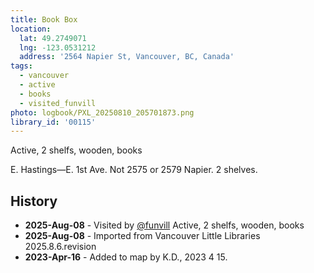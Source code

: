 ```yaml
---
title: Book Box
location:
  lat: 49.2749071
  lng: -123.0531212
  address: '2564 Napier St, Vancouver, BC, Canada'
tags:
  - vancouver
  - active
  - books
  - visited_funvill
photo: logbook/PXL_20250810_205701873.png
library_id: '00115'
---
```


Active, 2 shelfs, wooden, books

E. Hastings—E. 1st Ave. Not 2575 or 2579 Napier. 2 shelves.

## History

- **2025-Aug-08** - Visited by [@funvill](https://blog.abluestar.com) Active, 2 shelfs, wooden, books
- **2025-Aug-08** - Imported from Vancouver Little Libraries 2025.8.6.revision
- **2023-Apr-16** - Added to map by K.D., 2023 4 15.
